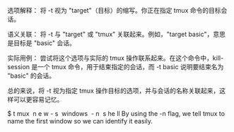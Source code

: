 选项解释： 将 -t 视为 "target"（目标）的缩写。你正在指定 tmux 命令的目标会话。

语义关联： 将 -t 与 "target" 或 "tmux" 关联起来。例如，"target basic"，意思是目标是 "basic" 会话。

实际用例： 尝试将这个选项与实际的 tmux 操作联系起来。在这个命令中，kill-session 是一个 tmux 命令，用于结束指定的会话，而 -t basic 说明要结束名为 "basic" 的会话。

总的来说，将 -t 视为指定 tmux 操作目标的选项，并与会话的名称关联起来，这样可以更容易记忆。


​$ ​t mux ​ ​n e w​ ​- s ​ ​windows ​ ​- n ​ ​s he ll
By using the -n flag, we tell tmux to name the first window so we can identify it easily.